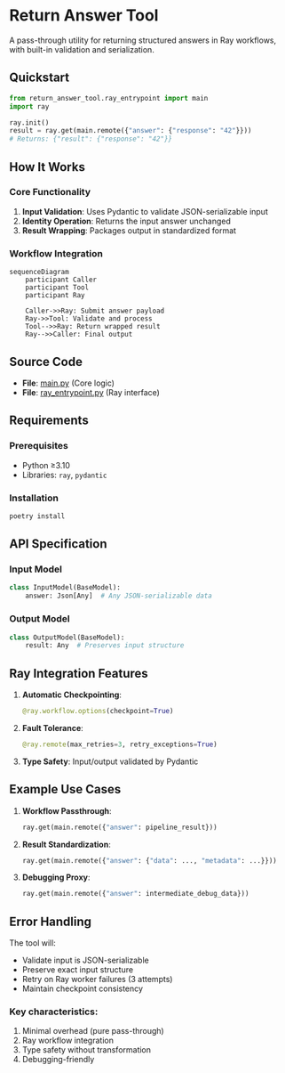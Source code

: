 # Return Answer Tool

A pass-through utility for returning structured answers in Ray workflows, with built-in validation and serialization.

## Quickstart

```python
from return_answer_tool.ray_entrypoint import main
import ray

ray.init()
result = ray.get(main.remote({"answer": {"response": "42"}}))
# Returns: {"result": {"response": "42"}}
```

## How It Works

### Core Functionality
1. **Input Validation**: Uses Pydantic to validate JSON-serializable input
2. **Identity Operation**: Returns the input answer unchanged
3. **Result Wrapping**: Packages output in standardized format

### Workflow Integration
```mermaid
sequenceDiagram
    participant Caller
    participant Tool
    participant Ray
    
    Caller->>Ray: Submit answer payload
    Ray->>Tool: Validate and process
    Tool-->>Ray: Return wrapped result
    Ray-->>Caller: Final output
```

## Source Code
- **File**: [main.py](https://github.com/prxs-ai/praxis-tool-examples/blob/main/tools/return-answer-tool/src/return_answer_tool/main.py) (Core logic)
- **File**: [ray_entrypoint.py](https://github.com/prxs-ai/praxis-tool-examples/blob/main/tools/return-answer-tool/src/return_answer_tool/ray_entrypoint.py) (Ray interface)

## Requirements

### Prerequisites
- Python ≥3.10
- Libraries: `ray`, `pydantic`

### Installation
```bash
poetry install
```

## API Specification

### Input Model
```python
class InputModel(BaseModel):
    answer: Json[Any]  # Any JSON-serializable data
```

### Output Model
```python
class OutputModel(BaseModel):
    result: Any  # Preserves input structure
```

## Ray Integration Features

1. **Automatic Checkpointing**: 
   ```python
   @ray.workflow.options(checkpoint=True)
   ```

2. **Fault Tolerance**:
   ```python
   @ray.remote(max_retries=3, retry_exceptions=True)
   ```

3. **Type Safety**: Input/output validated by Pydantic

## Example Use Cases

1. **Workflow Passthrough**:
   ```python
   ray.get(main.remote({"answer": pipeline_result}))
   ```

2. **Result Standardization**:
   ```python
   ray.get(main.remote({"answer": {"data": ..., "metadata": ...}}))
   ```

3. **Debugging Proxy**:
   ```python
   ray.get(main.remote({"answer": intermediate_debug_data}))
   ```

## Error Handling

The tool will:
- Validate input is JSON-serializable
- Preserve exact input structure
- Retry on Ray worker failures (3 attempts)
- Maintain checkpoint consistency

### Key characteristics:
1. Minimal overhead (pure pass-through)
2. Ray workflow integration
3. Type safety without transformation
4. Debugging-friendly
